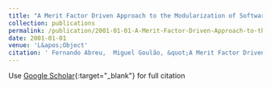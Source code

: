 ```yaml
---
title: "A Merit Factor Driven Approach to the Modularization of Software Systems"
collection: publications
permalink: /publication/2001-01-01-A-Merit-Factor-Driven-Approach-to-the-Modularization-of-Software-Systems
date: 2001-01-01
venue: 'L&apos;Object'
citation: ' Fernando Abreu,  Miguel Goulão, &quot;A Merit Factor Driven Approach to the Modularization of Software Systems.&quot; L&amp;apos;Object, 2001.'
---
```

Use [Google Scholar](https://scholar.google.com/scholar?q=A+Merit+Factor+Driven+Approach+to+the+Modularization+of+Software+Systems){:target="_blank"} for full citation